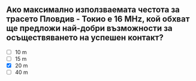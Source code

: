 ## Ако максимално използваемата честота за трасето Пловдив - Токио е 16 MHz, кой обхват ще предложи най-добри възможности за осъществяването на успешен контакт?

<!-- Верният отговор е отбелязан с [X] -->

- [ ] 10 m
- [ ] 15 m
- [X] 20 m
- [ ] 40 m
